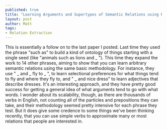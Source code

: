 ```yaml
---
published: true
title: "Learning Arguments and Supertypes of Semantic Relations using Recursive Patterns, by Zornitsa Kozareva and Eduard Hovy, ACL 2010."
layout: post
author: Matt
tags:
- Relation Extraction
---
```


This is essentially a follow on to the last paper I posted. Last time they used the phrase "such
as" to build a kind of ontology of things starting with a single seed (like "animals such as lions
and _ "). This time they expand the work to 14 other phrases, aiming to show that you can learn
arbitrary semantic relations using the same basic methodology. For instance, they use " _ and _ fly
to _ ", to learn selectional preferences for what things tend to fly and where they fly to, and " _
and nice dress" to learn adjectives that describe dresses. It's an interesting approach, and they
have pretty good success for getting a general idea of what arguments tend to go with what words. I
wonder about its scalability, though, as there are thousands of verbs in English, not counting all
of the particles and prepositions they can take, and their methodology seemed pretty intensive for
each phrase they test. But it does give some credence to some things we've been thinking recently,
that you can use simple verbs to approximate many or most relations that people are interested
in.
